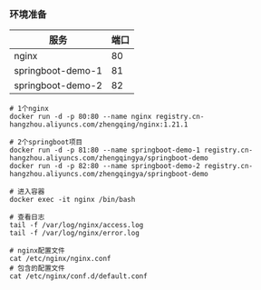 ### 环境准备

| 服务              | 端口 |
| ----------------- | ---- |
| nginx             | 80   |
| springboot-demo-1 | 81   |
| springboot-demo-2 | 82   |

```shell
# 1个nginx
docker run -d -p 80:80 --name nginx registry.cn-hangzhou.aliyuncs.com/zhengqing/nginx:1.21.1

# 2个springboot项目
docker run -d -p 81:80 --name springboot-demo-1 registry.cn-hangzhou.aliyuncs.com/zhengqingya/springboot-demo
docker run -d -p 82:80 --name springboot-demo-2 registry.cn-hangzhou.aliyuncs.com/zhengqingya/springboot-demo
```

```shell
# 进入容器
docker exec -it nginx /bin/bash

# 查看日志
tail -f /var/log/nginx/access.log
tail -f /var/log/nginx/error.log

# nginx配置文件
cat /etc/nginx/nginx.conf
# 包含的配置文件
cat /etc/nginx/conf.d/default.conf
```